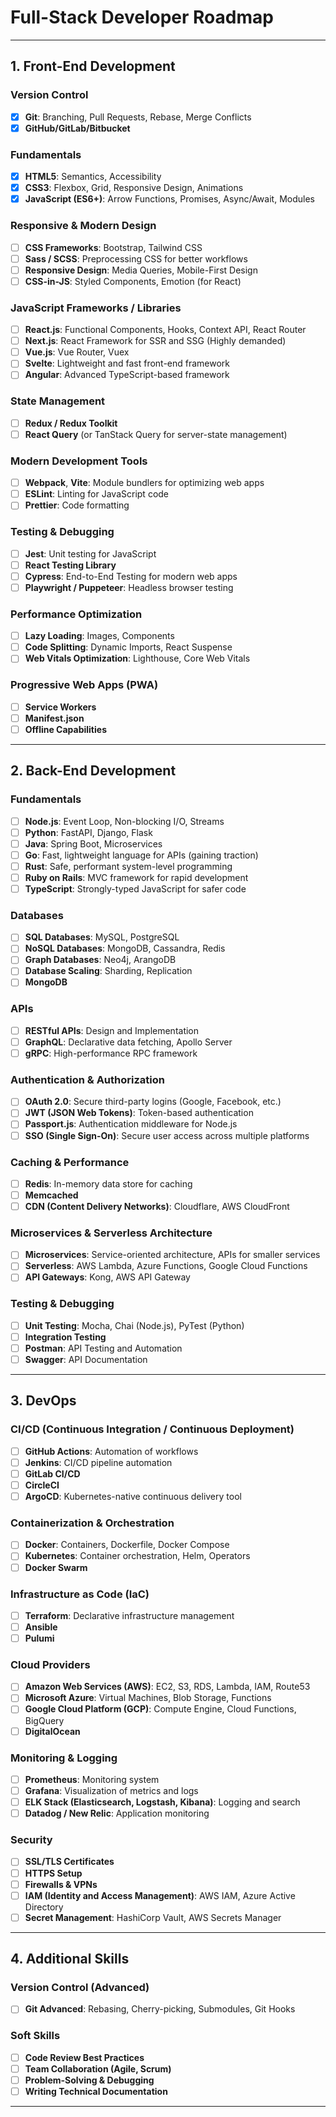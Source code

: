 #  Full-Stack Developer Roadmap 

---

## 1. Front-End Development

### Version Control
- [x] **Git**: Branching, Pull Requests, Rebase, Merge Conflicts
- [x] **GitHub/GitLab/Bitbucket**

### Fundamentals
- [x] **HTML5**: Semantics, Accessibility
- [x] **CSS3**: Flexbox, Grid, Responsive Design, Animations
- [x] **JavaScript (ES6+)**: Arrow Functions, Promises, Async/Await, Modules

### Responsive & Modern Design
- [ ] **CSS Frameworks**: Bootstrap, Tailwind CSS
- [ ] **Sass / SCSS**: Preprocessing CSS for better workflows
- [ ] **Responsive Design**: Media Queries, Mobile-First Design
- [ ] **CSS-in-JS**: Styled Components, Emotion (for React)

### JavaScript Frameworks / Libraries
- [ ] **React.js**: Functional Components, Hooks, Context API, React Router
- [ ] **Next.js**: React Framework for SSR and SSG (Highly demanded)
- [ ] **Vue.js**: Vue Router, Vuex
- [ ] **Svelte**: Lightweight and fast front-end framework
- [ ] **Angular**: Advanced TypeScript-based framework

### State Management
- [ ] **Redux / Redux Toolkit**
- [ ] **React Query** (or TanStack Query for server-state management)

### Modern Development Tools
- [ ] **Webpack**, **Vite**: Module bundlers for optimizing web apps
- [ ] **ESLint**: Linting for JavaScript code
- [ ] **Prettier**: Code formatting

### Testing & Debugging
- [ ] **Jest**: Unit testing for JavaScript
- [ ] **React Testing Library**
- [ ] **Cypress**: End-to-End Testing for modern web apps
- [ ] **Playwright / Puppeteer**: Headless browser testing

### Performance Optimization
- [ ] **Lazy Loading**: Images, Components
- [ ] **Code Splitting**: Dynamic Imports, React Suspense
- [ ] **Web Vitals Optimization**: Lighthouse, Core Web Vitals

### Progressive Web Apps (PWA)
- [ ] **Service Workers**
- [ ] **Manifest.json**
- [ ] **Offline Capabilities**

---

## 2. Back-End Development

### Fundamentals
- [ ] **Node.js**: Event Loop, Non-blocking I/O, Streams
- [ ] **Python**: FastAPI, Django, Flask
- [ ] **Java**: Spring Boot, Microservices
- [ ] **Go**: Fast, lightweight language for APIs (gaining traction)
- [ ] **Rust**: Safe, performant system-level programming
- [ ] **Ruby on Rails**: MVC framework for rapid development
- [ ] **TypeScript**: Strongly-typed JavaScript for safer code

### Databases
- [ ] **SQL Databases**: MySQL, PostgreSQL
- [ ] **NoSQL Databases**: MongoDB, Cassandra, Redis
- [ ] **Graph Databases**: Neo4j, ArangoDB
- [ ] **Database Scaling**: Sharding, Replication
- [ ] **MongoDB**

### APIs
- [ ] **RESTful APIs**: Design and Implementation
- [ ] **GraphQL**: Declarative data fetching, Apollo Server
- [ ] **gRPC**: High-performance RPC framework

### Authentication & Authorization
- [ ] **OAuth 2.0**: Secure third-party logins (Google, Facebook, etc.)
- [ ] **JWT (JSON Web Tokens)**: Token-based authentication
- [ ] **Passport.js**: Authentication middleware for Node.js
- [ ] **SSO (Single Sign-On)**: Secure user access across multiple platforms

### Caching & Performance
- [ ] **Redis**: In-memory data store for caching
- [ ] **Memcached**
- [ ] **CDN (Content Delivery Networks)**: Cloudflare, AWS CloudFront

### Microservices & Serverless Architecture
- [ ] **Microservices**: Service-oriented architecture, APIs for smaller services
- [ ] **Serverless**: AWS Lambda, Azure Functions, Google Cloud Functions
- [ ] **API Gateways**: Kong, AWS API Gateway

### Testing & Debugging
- [ ] **Unit Testing**: Mocha, Chai (Node.js), PyTest (Python)
- [ ] **Integration Testing**
- [ ] **Postman**: API Testing and Automation
- [ ] **Swagger**: API Documentation

---

## 3. DevOps

### CI/CD (Continuous Integration / Continuous Deployment)
- [ ] **GitHub Actions**: Automation of workflows
- [ ] **Jenkins**: CI/CD pipeline automation
- [ ] **GitLab CI/CD**
- [ ] **CircleCI**
- [ ] **ArgoCD**: Kubernetes-native continuous delivery tool

### Containerization & Orchestration
- [ ] **Docker**: Containers, Dockerfile, Docker Compose
- [ ] **Kubernetes**: Container orchestration, Helm, Operators
- [ ] **Docker Swarm**

### Infrastructure as Code (IaC)
- [ ] **Terraform**: Declarative infrastructure management
- [ ] **Ansible**
- [ ] **Pulumi**

### Cloud Providers
- [ ] **Amazon Web Services (AWS)**: EC2, S3, RDS, Lambda, IAM, Route53
- [ ] **Microsoft Azure**: Virtual Machines, Blob Storage, Functions
- [ ] **Google Cloud Platform (GCP)**: Compute Engine, Cloud Functions, BigQuery
- [ ] **DigitalOcean**

### Monitoring & Logging
- [ ] **Prometheus**: Monitoring system
- [ ] **Grafana**: Visualization of metrics and logs
- [ ] **ELK Stack (Elasticsearch, Logstash, Kibana)**: Logging and search
- [ ] **Datadog / New Relic**: Application monitoring

### Security
- [ ] **SSL/TLS Certificates**
- [ ] **HTTPS Setup**
- [ ] **Firewalls & VPNs**
- [ ] **IAM (Identity and Access Management)**: AWS IAM, Azure Active Directory
- [ ] **Secret Management**: HashiCorp Vault, AWS Secrets Manager

---

## 4. Additional Skills

### Version Control (Advanced)
- [ ] **Git Advanced**: Rebasing, Cherry-picking, Submodules, Git Hooks

### Soft Skills
- [ ] **Code Review Best Practices**
- [ ] **Team Collaboration (Agile, Scrum)**
- [ ] **Problem-Solving & Debugging**
- [ ] **Writing Technical Documentation**

---
